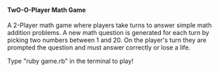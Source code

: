 #### TwO-O-Player Math Game

A 2-Player math game where players take turns to answer simple math addition problems.  A new math question is generated for each turn by picking two numbers between 1 and 20.  On the player's turn they are prompted the question and must answer correctly or lose a life.

Type "ruby game.rb" in the terminal to play!